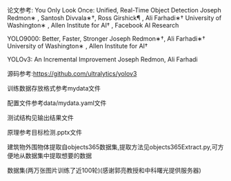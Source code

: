 论文参考:
You Only Look Once:
Unified, Real-Time Object Detection
Joseph Redmon∗
, Santosh Divvala∗†, Ross Girshick¶
, Ali Farhadi∗†
University of Washington∗
, Allen Institute for AI†
, Facebook AI Research

YOLO9000:
Better, Faster, Stronger
Joseph Redmon∗†, Ali Farhadi∗†
University of Washington∗
, Allen Institute for AI†

YOLOv3: An Incremental Improvement Joseph Redmon, Ali Farhadi

源码参考:https://github.com/ultralytics/yolov3

训练数据存放格式参考mydata文件

配置文件参考data/mydata.yaml文件

测试结构见输出结果文件

原理参考目标检测.pptx文件

建筑物外围物体提取自objects365数据集,提取方法见objects365Extract.py,可方便地从数据集中提取想要的数据

数据集(两万张图片训练了近100轮)(感谢郭亮教授和中科曙光提供服务器)
